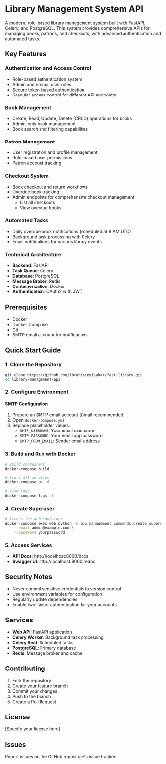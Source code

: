 # Library Management System API

A modern, role-based library management system built with FastAPI, Celery, and PostgreSQL. This system provides comprehensive APIs for managing books, patrons, and checkouts, with advanced authentication and automated tasks.

## Key Features

### Authentication and Access Control
- Role-based authentication system
- Admin and normal user roles
- Secure token-based authentication
- Granular access control for different API endpoints

### Book Management
- Create, Read, Update, Delete (CRUD) operations for books
- Admin-only book management
- Book search and filtering capabilities

### Patron Management
- User registration and profile management
- Role-based user permissions
- Patron account tracking

### Checkout System
- Book checkout and return workflows
- Overdue book tracking
- Admin endpoints for comprehensive checkout management
  - List all checkouts
  - View overdue books

### Automated Tasks
- Daily overdue book notifications (scheduled at 9 AM UTC)
- Background task processing with Celery
- Email notifications for various library events

### Technical Architecture
- **Backend**: FastAPI
- **Task Queue**: Celery
- **Database**: PostgreSQL
- **Message Broker**: Redis
- **Containerization**: Docker
- **Authentication**: OAuth2 with JWT

## Prerequisites

- Docker
- Docker Compose
- Git
- SMTP email account for notifications

## Quick Start Guide

### 1. Clone the Repository
```bash
git clone https://github.com/ibrahimceyisakar/fast-library.git
cd library-management-api
```

### 2. Configure Environment

#### SMTP Configuration
1. Prepare an SMTP email account (Gmail recommended)
2. Open `docker-compose.yml`
3. Replace placeholder values:
   - `SMTP_USERNAME`: Your email username
   - `SMTP_PASSWORD`: Your email app password
   - `SMTP_FROM_EMAIL`: Sender email address

### 3. Build and Run with Docker
```bash
# Build containers
docker-compose build

# Start all services
docker-compose up -d

# View logs
docker-compose logs -f
```

### 4. Create Superuser
```bash
# Access the web container
docker-compose exec web python -m app.management_commands.create_superuser \
    --email admin@example.com \
    --password yourpassword
```

### 5. Access Services
- **API Docs**: http://localhost:8000/docs
- **Swagger UI**: http://localhost:8000/redoc

## Security Notes
- Never commit sensitive credentials to version control
- Use environment variables for configuration
- Regularly update dependencies
- Enable two-factor authentication for your accounts

## Services
- **Web API**: FastAPI application
- **Celery Worker**: Background task processing
- **Celery Beat**: Scheduled tasks
- **PostgreSQL**: Primary database
- **Redis**: Message broker and cache

## Contributing
1. Fork the repository
2. Create your feature branch
3. Commit your changes
4. Push to the branch
5. Create a Pull Request

## License
[Specify your license here]

## Issues
Report issues on the GitHub repository's issue tracker.
